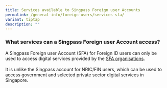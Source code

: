 ```yaml
---
title: Services available to Singpass Foreign user Accounts
permalink: /general-info/foreign-users/services-sfa/
variant: tiptap
description: ""
---
```

<h3>What services can a Singpass Foreign user Account access?</h3>
<p>A Singpass Foreign user Account (SFA) for Foreign ID users can only be
used to access digital services provided by the <a href="https://go.gov.sg/singpass-sfa-rplist" rel="noopener" target="_blank"><u>SFA organisations</u></a>.
<br>
<br>It is unlike the Singpass account for NRIC/FIN users, which can be used
to access government and selected private sector digital services in Singapore.</p>